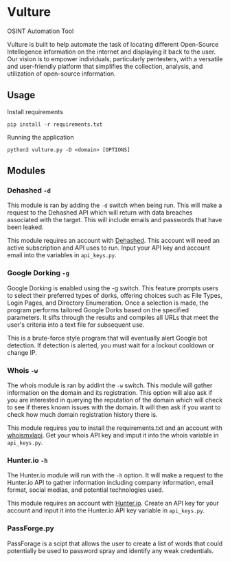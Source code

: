# Vulture
OSINT Automation Tool

Vulture is built to help automate the task of locating different Open-Source Intellegence information on the internet and displaying it back to the user. Our vision is to empower individuals, particularly pentesters, with a versatile and user-friendly platform that simplifies the collection, analysis, and utilization of open-source information. 

## Usage
Install requirements
```
pip install -r requirements.txt
```

Running the application
```
python3 vulture.py -D <domain> [OPTIONS]
```

## Modules
### Dehashed `-d`
This module is ran by adding the `-d` switch when being run. This will make a request to the Dehashed API which will return with data breaches associated with the target. This will include emails and passwords that have been leaked. 

This module requires an account with [Dehashed](dehashed.com). This account will need an active subscription and API uses to run. Input your API key and account email into the variables in `api_keys.py`. 

### Google Dorking `-g`
Google Dorking is enabled using the -g switch. This feature prompts users to select their preferred types of dorks, offering choices such as File Types, Login Pages, and Directory Enumeration. Once a selection is made, the program performs tailored Google Dorks based on the specified parameters. It sifts through the results and compiles all URLs that meet the user's criteria into a text file for subsequent use.

This is a brute-force style program that will eventually alert Google bot detection. If detection is alerted, you must wait for a lockout cooldown or change IP. 

### Whois `-w`
The whois module is ran by addint the `-w` switch. This module will gather information on the domain and its registration. This option will also ask if you are interested in querying the reputation of the domain which will check to see if theres known issues with the domain. It will then ask if you want to check how much domain registration history there is. 

This module requires you to install the requirements.txt and an account with [whoismxlapi](www.whoisxmlapi.com). Get your whois API key and imput it into the whois variable in `api_keys.py`. 

### Hunter.io `-h`
The Hunter.io module will run with the `-h` option. It will make a request to the Hunter.io API to gather information including company information, email format, social medias, and potential technologies used. 

This module requires an account with [Hunter.io](hunter.io). Create an API key for your account and input it into the Hunter.io API key variable in `api_keys.py`.

### PassForge.py
PassForage is a scipt that allows the user to create a list of words that could potentially be used to password spray and identify any weak credentials. 

